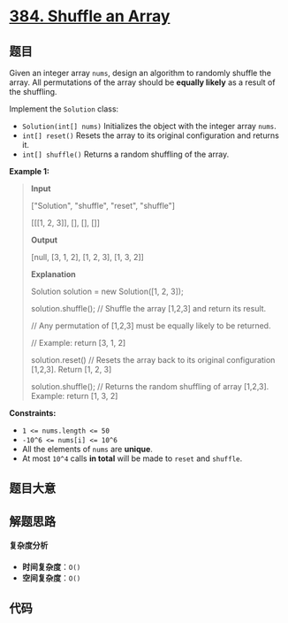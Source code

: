 # [384. Shuffle an Array](https://leetcode.com/problems/shuffle-an-array/)

## 题目

Given an integer array `nums`, design an algorithm to randomly shuffle the
array. All permutations of the array should be **equally likely** as a result
of the shuffling.

Implement the `Solution` class:

- `Solution(int[] nums)` Initializes the object with the integer array `nums`.
- `int[] reset()` Resets the array to its original configuration and returns it.
- `int[] shuffle()` Returns a random shuffling of the array.

**Example 1:**

> **Input**
>
> ["Solution", "shuffle", "reset", "shuffle"]
>
> [[[1, 2, 3]], [], [], []]
>
> **Output**
>
> [null, [3, 1, 2], [1, 2, 3], [1, 3, 2]]
>
> **Explanation**
>
> Solution solution = new Solution([1, 2, 3]);
>
> solution.shuffle(); // Shuffle the array [1,2,3] and return its result.
>
> // Any permutation of [1,2,3] must be equally likely to be returned.
>
> // Example: return [3, 1, 2]
>
> solution.reset() // Resets the array back to its original configuration [1,2,3]. Return [1, 2, 3]
>
> solution.shuffle(); // Returns the random shuffling of array [1,2,3]. Example: return [1, 3, 2]

**Constraints:**

- `1 <= nums.length <= 50`
- `-10^6 <= nums[i] <= 10^6`
- All the elements of `nums` are **unique**.
- At most `10^4` calls **in total** will be made to `reset` and `shuffle`.

## 题目大意

## 解题思路

#### 复杂度分析

- **时间复杂度**：`O()`
- **空间复杂度**：`O()`

## 代码

```javascript

```
